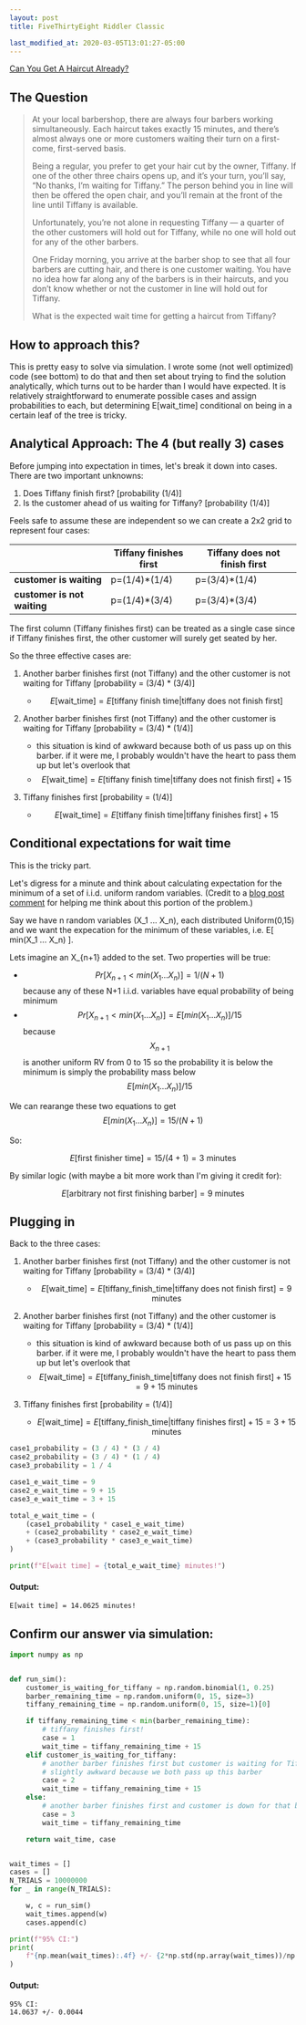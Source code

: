 ```yaml
---
layout: post
title: FiveThirtyEight Riddler Classic

last_modified_at: 2020-03-05T13:01:27-05:00
---
```



[Can You Get A Haircut Already?](https://docs.google.com/forms/d/e/1FAIpQLSeALqYLduRWUM_qQl4I7PhKZvXXUiNPx-FZ1iZEs9P6FQzwUw/viewform)
## The Question
> At your local barbershop, there are always four barbers working simultaneously. Each haircut takes exactly 15 minutes, and there’s almost always one or more customers waiting their turn on a first-come, first-served basis.
>
> Being a regular, you prefer to get your hair cut by the owner, Tiffany. If one of the other three chairs opens up, and it’s your turn, you’ll say, “No thanks, I’m waiting for Tiffany.” The person behind you in line will then be offered the open chair, and you’ll remain at the front of the line until Tiffany is available.
>
> Unfortunately, you’re not alone in requesting Tiffany — a quarter of the other customers will hold out for Tiffany, while no one will hold out for any of the other barbers.
>
> One Friday morning, you arrive at the barber shop to see that all four barbers are cutting hair, and there is one customer waiting. You have no idea how far along any of the barbers is in their haircuts, and you don’t know whether or not the customer in line will hold out for Tiffany.
>
> What is the expected wait time for getting a haircut from Tiffany?

## How to approach this?
This is pretty easy to solve via simulation. I wrote some (not well optimized) code (see bottom) to do that and then set about trying to find the solution analytically, which turns out to be harder than I would have expected. It is relatively straightforward to enumerate possible cases and assign probabilities to each, but determining E[wait_time] conditional on being in a certain leaf of the tree is tricky.

## Analytical Approach: The 4 (but really 3) cases
Before jumping into expectation in times, let's break it down into cases. There are two important unknowns:

1. Does Tiffany finish first? [probability (1/4)]
2. Is the customer ahead of us waiting for Tiffany? [probability (1/4)]

Feels safe to assume these are independent so we can create a 2x2 grid to represent four cases:

|                         	    | Tiffany finishes first 	| Tiffany does not finish first 	|
|-------------------------	    |------------------------	|-------------------------------	|
| **customer is waiting**     	| p=(1/4)*(1/4)         	| p=(3/4)*(1/4)               	|
| **customer is not waiting** 	| p=(1/4)*(3/4)         	| p=(3/4)*(3/4)               	|


The first column (Tiffany finishes first) can be treated as a single case since if Tiffany finishes first, the other customer will surely get seated by her.

So the three effective cases are:

1. Another barber finishes first (not Tiffany) and the other customer is not waiting for Tiffany [probability = (3/4) * (3/4)]
    * $$E[\text{wait_time}] = E[\text{tiffany finish time} | \text{tiffany does not finish first}] $$

2. Another barber finishes first (not Tiffany) and the other customer is waiting for Tiffany [probability = (3/4) * (1/4)]
    * this situation is kind of awkward because both of us pass up on this barber. if it were me, I probably wouldn't have the heart to pass them up but let's overlook that
    * $$E[\text{wait_time}] = E[\text{tiffany finish time} | \text{tiffany does not finish first}] + 15 $$

3. Tiffany finishes first [probability = (1/4)]
    * $$E[\text{wait_time}] = E[\text{tiffany finish time} | \text{tiffany finishes first}] + 15 $$

## Conditional expectations for wait time
This is the tricky part.

Let's digress for a minute and think about calculating expectation for the minimum of a set of i.i.d. uniform random variables. (Credit to a [blog post comment](https://danieltakeshi.github.io/2016/09/25/the-expectation-of-the-minimum-of-iid-uniform-random-variables/) for helping me think about this portion of the problem.)

Say we have n random variables (X_1 ... X_n), each distributed Uniform(0,15) and we want the expecation for the minimum of these variables, i.e. E[ min(X_1 ... X_n) ].

Lets imagine an X_{n+1} added to the set. Two properties will be true: 
* $$Pr[X_{n+1} < min(X_1 ... X_n)] = 1/(N+1)$$ because any of these N+1 i.i.d. variables have equal probability of being minimum
* $$Pr[X_{n+1} < min(X_1 ... X_n)] = E[ min(X_1 ... X_n) ] / 15$$ because $$X_{n+1}$$ is another uniform RV from 0 to 15 so the probability it is below the minimum is simply the probability mass below $$E[ min(X_1 ... X_n) ] / 15$$

We can rearange these two equations to get $$E[ min(X_1 ... X_n) ] = 15/(N+1)$$

So:

$$E[\text{first finisher time}] = 15/(4+1) = 3\text{ minutes}$$

By similar logic (with maybe a bit more work than I'm giving it credit for):

$$E[\text{arbitrary not first finishing barber}] = 9\text{ minutes}$$

## Plugging in

Back to the three cases:
1. Another barber finishes first (not Tiffany) and the other customer is not waiting for Tiffany [probability = (3/4) * (3/4)]
    * $$E[\text{wait_time}] = E[\text{tiffany_finish_time} | \text{tiffany does not finish first}] = 9\text{ minutes} $$

2. Another barber finishes first (not Tiffany) and the other customer is waiting for Tiffany [probability = (3/4) * (1/4)]
    * this situation is kind of awkward because both of us pass up on this barber. if it were me, I probably wouldn't have the heart to pass them up but let's overlook that
    * $$E[\text{wait_time}] = E[\text{tiffany_finish_time} | \text{tiffany does not finish first}] + 15 = 9+15\text{ minutes} $$

3. Tiffany finishes first [probability = (1/4)]
    * $$E[\text{wait_time}] = E[\text{tiffany_finish_time} | \text{tiffany finishes first}] + 15 = 3+15\text{ minutes} $$


```python
case1_probability = (3 / 4) * (3 / 4)
case2_probability = (3 / 4) * (1 / 4)
case3_probability = 1 / 4

case1_e_wait_time = 9
case2_e_wait_time = 9 + 15
case3_e_wait_time = 3 + 15

total_e_wait_time = (
    (case1_probability * case1_e_wait_time)
    + (case2_probability * case2_e_wait_time)
    + (case3_probability * case3_e_wait_time)
)

print(f"E[wait time] = {total_e_wait_time} minutes!")
```

#### Output:
```
E[wait time] = 14.0625 minutes!
```

## Confirm our answer via simulation:

```python
import numpy as np


def run_sim():
    customer_is_waiting_for_tiffany = np.random.binomial(1, 0.25)
    barber_remaining_time = np.random.uniform(0, 15, size=3)
    tiffany_remaining_time = np.random.uniform(0, 15, size=1)[0]

    if tiffany_remaining_time < min(barber_remaining_time):
        # tiffany finishes first!
        case = 1
        wait_time = tiffany_remaining_time + 15
    elif customer_is_waiting_for_tiffany:
        # another barber finishes first but customer is waiting for Tiffany!
        # slightly awkward because we both pass up this barber
        case = 2
        wait_time = tiffany_remaining_time + 15
    else:
        # another barber finishes first and customer is down for that barber!
        case = 3
        wait_time = tiffany_remaining_time

    return wait_time, case


wait_times = []
cases = []
N_TRIALS = 10000000
for _ in range(N_TRIALS):

    w, c = run_sim()
    wait_times.append(w)
    cases.append(c)

print(f"95% CI:")
print(
    f"{np.mean(wait_times):.4f} +/- {2*np.std(np.array(wait_times))/np.sqrt(len(wait_times)) :.4f}"
)
```

#### Output:
```
95% CI:
14.0637 +/- 0.0044
```
